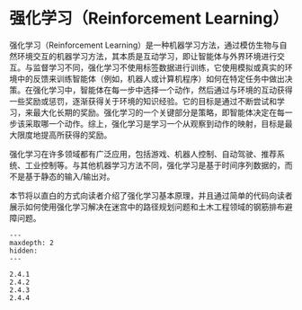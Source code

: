 # 强化学习（Reinforcement Learning）


强化学习（Reinforcement Learning）是一种机器学习方法，通过模仿生物与自然环境交互的机器学习方法，其本质是互动学习，即让智能体与外界环境进行交互。与监督学习不同，强化学习不使用标签数据进行训练，它使用模拟或真实的环境中的反馈来训练智能体（例如，机器人或计算机程序）如何在特定任务中做出决策。在强化学习中，智能体在每一步中选择一个动作，然后通过与环境的互动获得一些奖励或惩罚，逐渐获得关于环境的知识经验。它的目标是通过不断尝试和学习，来最大化长期的奖励。强化学习的一个关键部分是策略，即智能体决定在每一步该采取哪一个动作。综上，强化学习是学习一个从观察到动作的映射，目标是最大限度地提高所获得的奖励。


强化学习在许多领域都有广泛应用，包括游戏、机器人控制、自动驾驶、推荐系统、工业控制等。与其他机器学习方法不同，强化学习是基于时间序列数据的，而不是基于静态的输入/输出对。


本节将以直白的方式向读者介绍了强化学习基本原理，并且通过简单的代码向读者展示如何使用强化学习解决在迷宫中的路径规划问题和土木工程领域的钢筋排布避障问题。

```{toctree}
---
maxdepth: 2
hidden:
---

2.4.1
2.4.2
2.4.3
2.4.4
```
